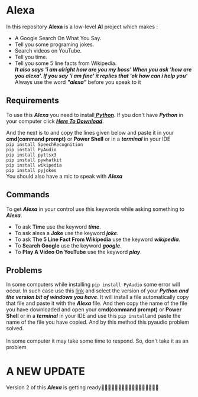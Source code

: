 # Alexa
In this repository **Alexa** is a low-level **AI** project which makes :
* A Google Search On What You Say.
* Tell you some programing jokes.
* Search videos on YouTube.
* Tell you time.
* Tell you some 5 line facts from Wikipedia. <br>
_**It also says 'i am alright how are you my boss' When you ask 'how are you alexa'. If you say 'i am fine' it replies that 'ok how can i help you'**_ <br>
Always use the word _**"alexa"**_ before you speak to it

## Requirements 
To use this _**Alexa**_ you need to install[ _**Python**_](https://www.python.org/). If you don't have _**Python**_ in your computer click [_**Here To Download**_](https://www.python.org/downloads/).<br>

And the next is to  and copy the lines given below and paste it in your **cmd(command prompt)** or **Power Shell** or in a _**terminal**_ in your IDE <br>
``pip install SpeechRecognition`` <br>
``pip install PyAudio`` <br>
``pip install pyttsx3`` <br>
``pip install pywhatkit`` <br>
``pip install wikipedia`` <br>
``pip install pyjokes`` <br>
You should also have a mic to speak with _**Alexa**_

## Commands
To get _**Alexa**_ in your control use this keywords while asking something to _**Alexa**_.
* To ask **Time** use the keyword _**time**_.
* To ask alexa a **Joke** use the keyword _**joke**_.
* To ask **The 5 Line Fact From Wikipedia** use the keyword _**wikipedia**_.
* To **Search Google** use the keyword _**google**_.
* To **Play A Video On YouTube** use the keyword _**play**_.

## Problems
In some computers while installing ``pip install PyAudio`` some error will occur. In such case use this [link](https://www.lfd.uci.edu/~gohlke/pythonlibs/#pyaudio) and select the version of your _**Python and the version bit of windows you have**_. It will install a file automatically copy that file and paste it with the _**Alexa**_ file. And then copy the name of the file you have downloaded and open your **cmd(command prompt)** or **Power Shell** or in a _**terminal**_ in your IDE and use this ``pip install``and paste the name of the file you have copied. And by this method this pyaudio problem solved. <br> <br>
In some computer it may take some time to respond. So, don't take it as an problem
# A NEW UPDATE
Version 2 of this _**Alexa**_ is getting ready🎈🎈🎈🎆🎆🎆🎇🎇🎇🎇🎊🎊🎊🥳🥳🥳🥳
